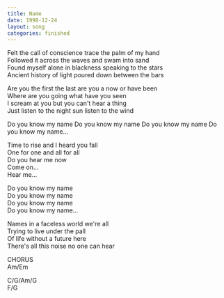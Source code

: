 ```yaml
---
title: Name
date: 1998-12-24
layout: song
categories: finished
---
```

Felt the call of conscience trace the palm of my hand  
Followed it across the waves and swam into sand  
Found myself alone in blackness speaking to the stars  
Ancient history of light poured down between the bars

Are you the first the last are you a now or have been  
Where are you going what have you seen  
I scream at you but you can't hear a thing  
Just listen to the night sun listen to the wind

<div class="chorus">Do you know my name  
Do you know my name  
Do you know my name  
Do you know my name...  

Time to rise and I heard you fall  
One for one and all for all  
Do you hear me now  
Come on...  
Hear me...  

Do you know my name  
Do you know my name  
Do you know my name  
Do you know my name...</div>

Names in a faceless world we're all  
Trying to live under the pall  
Of life without a future here  
There's all this noise no one can hear

<div class="chorus">CHORUS</div>
<div class="chords">Am/Em  

C/G/Am/G  
F/G</div>
